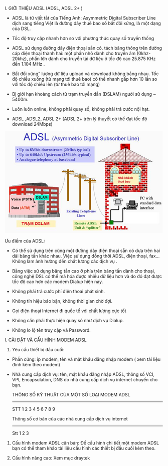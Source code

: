 I.  GIỚI THIỆU ADSL (ADSL, ADSL 2+ )

- ADSL là từ viết tắt của Tiếng Anh: Asymmetric Digital Subscriber
    Line dịch sang tiếng Việt là đường dây thuê bao số bất đôi xứng, là
    một dạng của DSL.

- Tốc độ truy cập nhanh hơn so với phương thức quay số truyền thống

- ADSL sử dụng đường dây điện thoại sẵn có. tách băng thông trên đường
    cáp điện thoại thành hai: một phần nhỏ dành cho truyền âm
    (0khz-20khz), phần lớn dành cho truyền tải dữ liệu ở tốc độ cao
    25.875 KHz đến 1.104 MHz .

- Bất đối xứng” lượng dữ liệu upload và download không bằng nhau. Tốc
    độ chiều xuống (từ mạng tới thuê bao) có thể nhanh gấp hơn 10 lần so
    với tốc độ chiều lên (từ thuê bao tới mạng)

- Bị giới hạn khoảng cách từ trạm truyền dẫn (DSLAM) người sử dụng
    \~ 5400m.

- Luôn luôn online, không phải quay số, không phải trả cước nội hạt.

- ADSL ,ADSL2, ADSL 2+ (ADSL 2+ trên lý thuyết có thể đạt tốc độ
    download 24Mbps)

![](4.5-huong-dan-cau-hinh-modem-adsl-media/image1.png)

Ưu điểm của ADSL:

- Có thể sử dụng trên cùng một đường dây điện thoại sẵn có dựa trên
    hai dãi băng tần khác nhau. Việc sử dụng đồng thời ADSL, điện thoại,
    fax… Không làm ảnh hưởng đến chất lượng các dịch vụ .

- Bằng việc sử dụng băng tần cao ở phía trên băng tần dành cho thoại,
    công nghệ DSL có thể mã hóa được nhiều dữ liệu hơn và do đó đạt được
    tốc độ cao hơn các modem Dialup hiện nay.

- Không phải trả cước phí điện thoại phát sinh.

- Không tín hiệu báo bận, không thời gian chờ đợi.

- Gọi điện thoại Internet đi quốc tế với chất lượng cực tốt

- Không cần phải thực hiện quay số như dịch vụ Dialup.

- Không lo lộ tên truy cập và Password.

I.  CÀI ĐẶT VÀ CẤU HÌNH MODEM ADSL

<!-- -->

1.  Yêu cầu thiết bị đầu cuối:

- Phần cứng: ip modem, tên và mật khẩu đăng nhập modem ( xem tài liệu
    đính kèm theo modem)

- Nhà cung cấp dịch vụ: tên, mật khẩu đăng nhập ADSL, thông số VCI,
    VPI, Encapsulation, DNS do nhà cung cấp dịch vụ internet chuyển
    cho bạn.

  THÔNG SỐ KỸ THUẬT CỦA MỘT SỐ LOẠI MODEM ADSL
  ---------------------------------------------- ------------ ------------- ------- ------------
  STT
  1
  2
  3
  4
  5
  6
  7
  8
  9

  Thông số cơ bản của các nhà cung cấp dịch vụ internet
  ------------------------------------------------------- -------------- ----- ----- --------------- ---------------
  Stt
  1
  2
  3

1.  Cấu hình modem ADSL căn bản: Để cấu hình chi tiết một modem ADSL bạn
    có thể tham khảo tài liệu cấu hình các thiết bị đầu cuối kèm theo.

2.  Cấu hình nâng cao: Xem mục draytek


